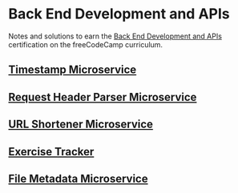 # Back End Development and APIs

Notes and solutions to earn the [Back End Development and APIs](https://www.freecodecamp.org/learn/back-end-development-and-apis) certification on the freeCodeCamp curriculum.

## [Timestamp Microservice](https://www.freecodecamp.org/learn/back-end-development-and-apis/back-end-development-and-apis-projects/timestamp-microservice)

## [Request Header Parser Microservice](https://www.freecodecamp.org/learn/back-end-development-and-apis/back-end-development-and-apis-projects/request-header-parser-microservice)

## [URL Shortener Microservice](https://www.freecodecamp.org/learn/back-end-development-and-apis/back-end-development-and-apis-projects/url-shortener-microservice)

## [Exercise Tracker](https://www.freecodecamp.org/learn/back-end-development-and-apis/back-end-development-and-apis-projects/exercise-tracker)

## [File Metadata Microservice](https://www.freecodecamp.org/learn/back-end-development-and-apis/back-end-development-and-apis-projects/file-metadata-microservice)
